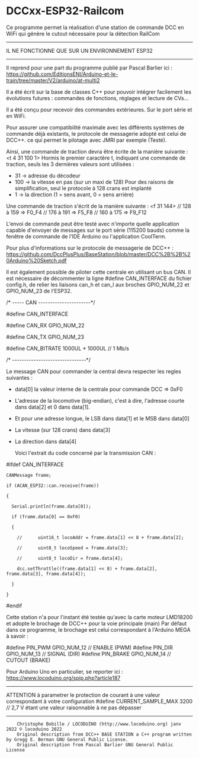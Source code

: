 # DCCxx-ESP32-Railcom

Ce programme permet la réalisation d'une station de commande DCC en WiFi qui génère le cutout nécessaire pour la détection RailCom

   *******************************************************
   IL NE FONCTIONNE QUE SUR UN ENVIRONNEMENT ESP32
   *******************************************************

   Il reprend pour une part du programme publié par Pascal Barlier ici :
   https://github.com/EditionsENI/Arduino-et-le-train/tree/master/V2/arduino/at-multi2

   Il a été écrit sur la base de classes C++ pour pouvoir intégrer facilement les évolutions futures : commandes de fonctions, réglages et lecture de CVs...

   Il a été conçu pour recevoir des commandes extérieures. Sur le port série et en WiFi.

  Pour assurer une compatibilité maximale avec les différents systèmes de commande déjà existants, le protocole de messagerie adopté est celui de DCC++.
  ce qui permet le pilotage avec JMRI par exemple (Testé).

  Ainsi, une commande de traction devra être écrite de la manière suivante : <t 4 31 100 1>
  Hormis le premier caractère t, indiquant une commande de traction, seuls les 3 dernières valeurs sont utilisées :
  - 31 -> adresse du décodeur
  - 100 -> la vitesse en pas (sur un maxi de 128) Pour des raisons de simplification, seul le protocole à 128 crans est implanté
  - 1 -> la direction (1 = sens avant, 0 = sens arrière)

  Une commande de traction s'écrit de la manière suivante : <f 31 144>
  //      128 à 159 => F0_F4
  //      176 à 191 => F5_F8
  //      160 à 175 => F9_F12

  L'envoi de commande peut être testé avec n'importe quelle application capable d'envoyer de messages sur le port série (115200 bauds)
  comme la fenêtre de commande de l'IDE Arduino ou l'application CoolTerm.

  Pour plus d'informations sur le protocole de messagerie de DCC++ : https://github.com/DccPlusPlus/BaseStation/blob/master/DCC%2B%2B%20Arduino%20Sketch.pdf

  Il est également possible de piloter cette centrale en utilisant un bus CAN. Il est nécessaire de décommenter la ligne #define CAN_INTERFACE du fichier config.h, 
  de relier les liaisons can_h et can_l aux broches GPIO_NUM_22 et GPIO_NUM_23 de l'ESP32.

  /* ----- CAN ----------------------*/
  
  #define CAN_INTERFACE
  
  #define CAN_RX GPIO_NUM_22
  
  #define CAN_TX GPIO_NUM_23
  
  #define CAN_BITRATE 1000UL * 1000UL // 1 Mb/s
  
  /* -------------------------------*/

  
Le message CAN pour commander la central devra respecter les regles suivantes :

- data[0] la valeur interne de la centrale pour commande DCC => 0xF0
- L'adresse de la locomotive (big-endian), c'est à dire, l'adresse courte dans data[2] et 0 dans data[1].
- Et pour une adresse longue, le LSB dans data[1] et le MSB dans data[0]
- La vitesse (sur 128 crans) dans data[3]
- La direction dans data[4]

  Voici l'extrait du code concerné par la transmission CAN :
  
#ifdef CAN_INTERFACE

    CANMessage frame;
    
    if (ACAN_ESP32::can.receive(frame))
    
    {
    
      Serial.println(frame.data[0]);
      
      if (frame.data[0] == 0xF0)
      
      {
      
        //      uint16_t locoAddr = frame.data[1] << 8 + frame.data[2];
        
        //      uint8_t locoSpeed = frame.data[3];
        
        //      uint8_t locoDir = frame.data[4];
        
        dcc.setThrottle((frame.data[1] << 8) + frame.data[2], frame.data[3], frame.data[4]);
        
      }
      
    }
    
#endif



  

  Cette station n'a pour l'instant été testée qu'avec la carte moteur LMD18200 et adopte le brochage de DCC++ pour la voie principale (main)
  Par défaut dans ce programme, le brochage est celui correspondant à l'Arduino MEGA à savoir :

  #define PIN_PWM       GPIO_NUM_12   // ENABLE (PWM)
  #define PIN_DIR       GPIO_NUM_13   // SIGNAL (DIR)
  #define PIN_BRAKE     GPIO_NUM_14   // CUTOUT (BRAKE)

  Pour Arduino Uno en particulier, se reporter ici : https://www.locoduino.org/spip.php?article187

****************************************************************************************************************************************
  ATTENTION à parametrer le protection de courant à une valeur correspondant à votre configuration
  #define CURRENT_SAMPLE_MAX 3200 // 2,7 V étant une valeur raisonnable à ne pas dépasser
****************************************************************************************************************************************

        Christophe Bobille / LOCODUINO (http://www.locoduino.org) janv 2022 © locoduino 2022
        Original description from DCC++ BASE STATION a C++ program written by Gregg E. Berman GNU General Public License.
        Original description from Pascal Barlier GNU General Public License
